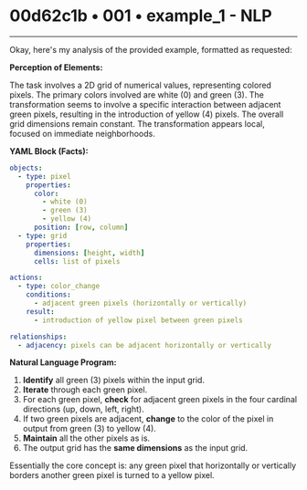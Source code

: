 # 00d62c1b • 001 • example_1 - NLP

---
Okay, here's my analysis of the provided example, formatted as requested:

**Perception of Elements:**

The task involves a 2D grid of numerical values, representing colored pixels. The primary colors involved are white (0) and green (3). The transformation seems to involve a specific interaction between adjacent green pixels, resulting in the introduction of yellow (4) pixels. The overall grid dimensions remain constant. The transformation appears local, focused on immediate neighborhoods.

**YAML Block (Facts):**



```yaml
objects:
  - type: pixel
    properties:
      color:
        - white (0)
        - green (3)
        - yellow (4)
      position: [row, column]
  - type: grid
    properties:
      dimensions: [height, width]
      cells: list of pixels

actions:
  - type: color_change
    conditions:
      - adjacent green pixels (horizontally or vertically)
    result:
      - introduction of yellow pixel between green pixels

relationships:
  - adjacency: pixels can be adjacent horizontally or vertically
```



**Natural Language Program:**

1.  **Identify** all green (3) pixels within the input grid.
2.  **Iterate** through each green pixel.
3.  For each green pixel, **check** for adjacent green pixels in the four cardinal directions (up, down, left, right).
4.  If two green pixels are adjacent, **change** to the color of the pixel in output from green (3) to yellow (4).
5. **Maintain** all the other pixels as is.
6.  The output grid has the **same dimensions** as the input grid.

Essentially the core concept is: any green pixel that horizontally or vertically borders another green pixel is turned to a yellow pixel.

